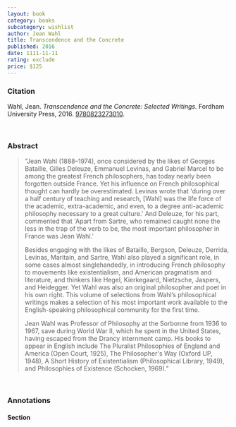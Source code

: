 ```yaml
---
layout: book
category: books
subcategory: wishlist
author: Jean Wahl
title: Transcendence and the Concrete
published: 2016
date: 1111-11-11
rating: exclude
price: $125
---
```


### Citation

Wahl, Jean. *Transcendence and the Concrete: Selected Writings.* Fordham University Press, 2016. [9780823273010](https://www.fordhampress.com/9780823273010/transcendence-and-the-concrete/).

<br>

### Abstract

> "Jean Wahl (1888–1974), once considered by the likes of Georges Bataille, Gilles Deleuze, Emmanuel Levinas, and Gabriel Marcel to be among the greatest French philosophers, has today nearly been forgotten outside France. Yet his influence on French philosophical thought can hardly be overestimated. Levinas wrote that 'during over a half century of teaching and research, [Wahl] was the life force of the academic, extra-academic, and even, to a degree anti-academic philosophy necessary to a great culture.' And Deleuze, for his part, commented that 'Apart from Sartre, who remained caught none the less in the trap of the verb to be, the most important philosopher in France was Jean Wahl.'
>
> Besides engaging with the likes of Bataille, Bergson, Deleuze, Derrida, Levinas, Maritain, and Sartre, Wahl also played a significant role, in some cases almost singlehandedly, in introducing French philosophy to movements like existentialism, and American pragmatism and literature, and thinkers like Hegel, Kierkegaard, Nietzsche, Jaspers, and Heidegger. Yet Wahl was also an original philosopher and poet in his own right. This volume of selections from Wahl’s philosophical writings makes a selection of his most important work available to the English-speaking philosophical community for the first time.
>
> Jean Wahl was Professor of Philosophy at the Sorbonne from 1936 to 1967, save during World War II, which he spent in the United States, having escaped from the Drancy internment camp. His books to appear in English include The Pluralist Philosophies of England and America (Open Court, 1925), The Philosopher's Way (Oxford UP, 1948), A Short History of Existentialism (Philosophical Library, 1949), and Philosophies of Existence (Schocken, 1969)."

<br>

### Annotations

#### Section

<br>
